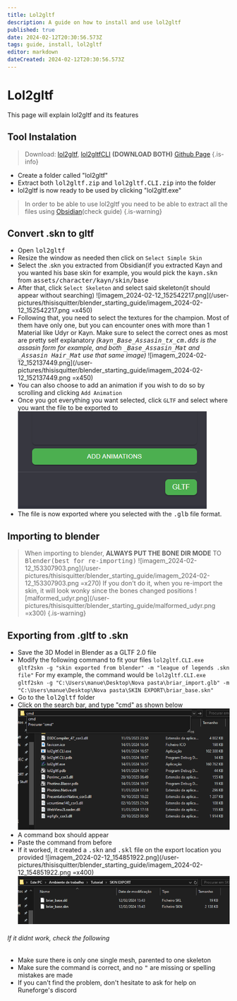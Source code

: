 ```yaml
---
title: Lol2gltf
description: A guide on how to install and use lol2gltf
published: true
date: 2024-02-12T20:30:56.573Z
tags: guide, install, lol2gltf
editor: markdown
dateCreated: 2024-02-12T20:30:56.573Z
---
```


# Lol2gltf
This page will explain lol2gltf and its features
## Tool Instalation
> Download: [lol2gltf](https://github.com/Crauzer/lol2gltf/releases/download/3.0.3/lol2gltf_3.0.3.zip), [lol2gltfCLI](https://github.com/Crauzer/lol2gltf/releases/download/3.0.3/lol2gltf.CLI_3.0.3.zip) **(DOWNLOAD BOTH)**
[Github Page](https://github.com/Crauzer/lol2gltf/releases)
{.is-info}

- Create a folder called "lol2gltf"
 - Extract both <kbd>lol2gltf.zip</kbd> and <kbd>lol2gltf.CLI.zip</kbd> into the folder
- lol2gltf is now ready to be used by clicking "lol2gltf.exe"
>In order to be able to use lol2gltf you need to be able to  extract all the files using [Obsidian](/core-guides/tools-landing/obsidian)(check guide)
{.is-warning}

## Convert .skn to gltf
- Open <kbd>lol2gltf</kbd>
- Resize the window as needed then click on `Select Simple Skin`
- Select the .skn you extracted from Obsidian(if you extracted Kayn and you wanted his base skin for example, you would pick the <kbd>kayn.skn</kbd> from <kbd>assets/character/kayn/skin/base</kbd>
- After that, click `Select Skeleton` and select said skeleton(it should appear without searching)
![imagem_2024-02-12_152542217.png](/user-pictures/thisisquitter/blender_starting_guide/imagem_2024-02-12_152542217.png =x450)
- Following that, you need to select the textures for the champion. Most of them have only one, but you can encounter ones with more than 1 Material like Udyr or Kayn. Make sure to select the correct ones as most are pretty self explanatory *(<kbd>kayn_Base_Assasin_tx_cm.dds</kbd> is the assasin form for example, and both <kbd>_Base_Assasin_Mat</kbd> and <kbd>_Assasin Hair_Mat</kbd> use that same image)*
![imagem_2024-02-12_152137449.png](/user-pictures/thisisquitter/blender_starting_guide/imagem_2024-02-12_152137449.png =x450)
- You can also choose to add an animation if you wish to do so by scrolling and clicking `Add Animation`
- Once you got everything you want selected, click `GLTF` and select where you want the file to be exported to
![lol2gltftut.png](/user-pictures/thisisquitter/blender_starting_guide/lol2gltftut.png)
- The file is now exported where you selected with the <kbd>.glb</kbd> file format.
## Importing to blender
> When importing to blender, **ALWAYS PUT THE BONE DIR MODE** TO <kbd>Blender(best for re-importing)</kbd>
![imagem_2024-02-12_153307903.png](/user-pictures/thisisquitter/blender_starting_guide/imagem_2024-02-12_153307903.png =x270)
If you don't do it, when you re-import the skin, it will look wonky since the bones changed positions
![malformed_udyr.png](/user-pictures/thisisquitter/blender_starting_guide/malformed_udyr.png =x300)
{.is-warning}
## Exporting from .gltf to .skn
- Save the 3D Model in Blender as a GLTF 2.0  file
- Modify the following command to fit your files
`lol2gltf.CLI.exe gltf2skn -g "skin exported from blender" -m "league of legends .skn file"`
For my example, the command would be
`lol2gltf.CLI.exe gltf2skn -g "C:\Users\manue\Desktop\Nova pasta\briar_import.glb" -m "C:\Users\manue\Desktop\Nova pasta\SKIN EXPORT\briar_base.skn"`
- Go to the <kbd>lol2gltf</kbd> folder
- Click on the search bar, and type "cmd" as shown below
![imagem_2024-02-12_154159242.png](/user-pictures/thisisquitter/blender_starting_guide/imagem_2024-02-12_154159242.png)
- A command box should appear
- Paste the command from before
- If it worked, it created a <kbd>.skn</kbd> and <kbd>.skl</kbd> file on the export location you provided
![imagem_2024-02-12_154851922.png](/user-pictures/thisisquitter/blender_starting_guide/imagem_2024-02-12_154851922.png =x400)![imagem_2024-02-12_154903496.png](/user-pictures/thisisquitter/blender_starting_guide/imagem_2024-02-12_154903496.png)
###### If it didnt work, check the following
- Make sure there is only one single mesh, parented to one skeleton
- Make sure the command is correct, and no <kbd>"</kbd> are missing or spelling mistakes are made
- If you can't find the problem, don't hesitate to ask for help on Runeforge's discord
